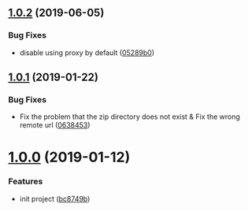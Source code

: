 ## [1.0.2](https://github.com/n0rv1n/chrome-devtools-frontend-downloader/compare/v1.0.1...v1.0.2) (2019-06-05)


### Bug Fixes

* disable using proxy by default ([05289b0](https://github.com/n0rv1n/chrome-devtools-frontend-downloader/commit/05289b0))



## [1.0.1](https://github.com/n0rv1n/chrome-devtools-frontend-downloader/compare/v1.0.0...v1.0.1) (2019-01-22)


### Bug Fixes

* Fix the problem that the zip directory does not exist & Fix the wrong remote url ([0638453](https://github.com/n0rv1n/chrome-devtools-frontend-downloader/commit/0638453))



# [1.0.0](https://github.com/n0rv1n/chrome-devtools-frontend-downloader/compare/bc8749b...v1.0.0) (2019-01-12)


### Features

* init project ([bc8749b](https://github.com/n0rv1n/chrome-devtools-frontend-downloader/commit/bc8749b))



